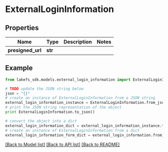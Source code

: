 # ExternalLoginInformation


## Properties

Name | Type | Description | Notes
------------ | ------------- | ------------- | -------------
**presigned_url** | **str** |  | 

## Example

```python
from lakefs_sdk.models.external_login_information import ExternalLoginInformation

# TODO update the JSON string below
json = "{}"
# create an instance of ExternalLoginInformation from a JSON string
external_login_information_instance = ExternalLoginInformation.from_json(json)
# print the JSON string representation of the object
print ExternalLoginInformation.to_json()

# convert the object into a dict
external_login_information_dict = external_login_information_instance.to_dict()
# create an instance of ExternalLoginInformation from a dict
external_login_information_form_dict = external_login_information.from_dict(external_login_information_dict)
```
[[Back to Model list]](../README.md#documentation-for-models) [[Back to API list]](../README.md#documentation-for-api-endpoints) [[Back to README]](../README.md)



